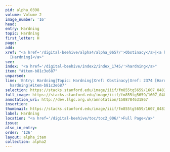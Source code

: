 ```yaml
---
pid: alpha_0398
volume: Volume 2
image_number: '16'
head:
entry: Hardning
topic: Hardning
first_letter: H
page:
add:
xref: "<a href='/digital-beehive/alpha4/alpha_0657/'>Obstinacy</a>|<a href='/digital-beehive/num10/num_3346/'>2374
  [Hardning]</a>"
see:
index: "<a href='/digital-beehive/index2/index_1745/'>hardning</a>"
item: "#item-b81c3e687"
unparsed:
line: 'Entry: Hardning|Topic: Hardning|Xref: Obstinacy|Xref: 2374 [Hardning]|Index:
  hardning|#item-b81c3e687'
selection: https://stacks.stanford.edu/image/iiif/fm855tg5659/1607_0483/791,4564,2937,532/full/0/default.jpg
full_image: https://stacks.stanford.edu/image/iiif/fm855tg5659/1607_0483/full/full/0/default.jpg
annotation_uri: http://dev.llgc.org.uk/annotation/1508784631867
insertion:
thumbnail: https://stacks.stanford.edu/image/iiif/fm855tg5659/1607_0483/791,4564,600,180/250,/0/default.jpg
label: Hardning
location: "<a href='/digital-beehive/toc/toc2_006/'>Full Page</a>"
issue:
also_in_entry:
order: '126'
layout: alpha_item
collection: alpha2
---
```

